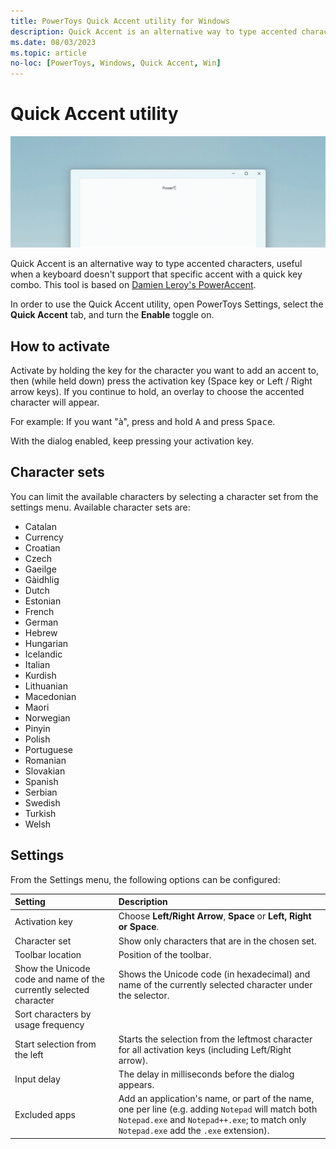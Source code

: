 ```yaml
---
title: PowerToys Quick Accent utility for Windows
description: Quick Accent is an alternative way to type accented characters, useful for when a keyboard doesn't support that specific accent with a quick key combo.
ms.date: 08/03/2023
ms.topic: article
no-loc: [PowerToys, Windows, Quick Accent, Win]
---
```


# Quick Accent utility

![Quick Accent utility](../images/pt-quick-accent.gif)

Quick Accent is an alternative way to type accented characters, useful when a keyboard doesn't support that specific accent with a quick key combo. This tool is based on [Damien Leroy's PowerAccent](https://github.com/damienleroy/PowerAccent).

In order to use the Quick Accent utility, open PowerToys Settings, select the **Quick Accent** tab, and turn the **Enable** toggle on.

## How to activate

Activate by holding the key for the character you want to add an accent to, then (while held down) press the activation key (Space key or Left / Right arrow keys). If you continue to hold, an overlay to choose the accented character will appear.

For example: If you want "à", press and hold <kbd>A</kbd> and press <kbd>Space</kbd>.

With the dialog enabled, keep pressing your activation key.

## Character sets

You can limit the available characters by selecting a character set from the settings menu. Available character sets are:

* Catalan
* Currency
* Croatian
* Czech
* Gaeilge
* Gàidhlig
* Dutch
* Estonian
* French
* German
* Hebrew
* Hungarian
* Icelandic
* Italian
* Kurdish
* Lithuanian
* Macedonian
* Maori
* Norwegian
* Pinyin
* Polish
* Portuguese
* Romanian
* Slovakian
* Spanish
* Serbian
* Swedish
* Turkish
* Welsh

## Settings

From the Settings menu, the following options can be configured:

| Setting | Description |
| :--- | :--- |
| Activation key | Choose **Left/Right Arrow**, **Space** or **Left, Right or Space**. |
| Character set | Show only characters that are in the chosen set. |
| Toolbar location | Position of the toolbar. |
| Show the Unicode code and name of the currently selected character | Shows the Unicode code (in hexadecimal) and name of the currently selected character under the selector. |
| Sort characters by usage frequency | |
| Start selection from the left | Starts the selection from the leftmost character for all activation keys (including Left/Right arrow). |
| Input delay | The delay in milliseconds before the dialog appears. |
| Excluded apps | Add an application's name, or part of the name, one per line (e.g. adding `Notepad` will match both `Notepad.exe` and `Notepad++.exe`; to match only `Notepad.exe` add the `.exe` extension). |
